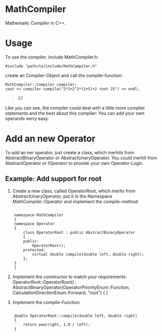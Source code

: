 # MathCompiler
Mathematic Compiler in C++.

# Usage
To use the compiler, include MathCompiler.h:

    #include "path/to/include/MathCompiler.h"

create an Compiler-Object and call the compile-function:
    
    MathCompiler::Compiler compiler;
    cout << compiler.compile("2*2+2^2*(2+5)+2 root 25") << endl;
  
> 37

Like you can see, the compiler could deal with a little more complex statements and the best about this compiler:
You can add your own operands verry easy.

# Add an new Operator
To add an ner operator, just create a class, which inerhits from AbstractBinaryOperator or AbstractUnaryOperator. 
You could inerhit from AbstractOperator or IOperator to provide your own Operator-Logic.

## Example: Add support for root
1. Create a new class, called OperatorRoot, which inerits from AbstractUnaryOperator, put it in the Namespace MathCompiler::Operator and implement the compile-method:

<code>
    namespace MathCompiler
    {
    namespace Operator
    {
        class OperatorRoot : public AbstractBinaryOperator
        {
        public:
            OperatorRoot();
        protected:
            virtual double compile(double left, double right);
        };
    }
    }
</code>

2. Implement the constructor to match your requirements:
    OperatorRoot::OperatorRoot()
    		: AbstractBinaryOperator(OperatorPriorityEnum::Function, CalculationDirectionEnum::Forward, "root")
    { }

3. Implement the compile-Function

<code>
    double OperatorRoot::compile(double left, double right)
    {
    	return pow(right, 1.0 / left);
    }
</code>
    
